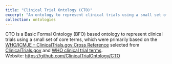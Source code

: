 ```yaml
---
title: "Clinical Trial Ontology (CTO)"
excerpt: "An ontology to represent clinical trials using a small set of core terms, which were primarily based on the  WHO/ICMJE – ClinicalTrials.gov Cross Reference selected from ClinicalTrials.gov and WHO clinical trial terms.<br/>https://github.com/ClinicalTrialOntology/CTO"
collection: ontologies
---
```


CTO is a Basic Formal Ontology (BFO) based ontology to represent clinical trials using a small set of core terms, which were primarily based on the  [WHO/ICMJE – ClinicalTrials.gov Cross Reference](https://prsinfo.clinicaltrials.gov/trainTrainer/WHO-ICMJE-ClinTrialsgov-Cross-Ref.pdf) selected from [ClinicalTrials.gov](https://www.clinicaltrials.gov/) and [WHO clinical trial terms](https://www.who.int/ictrp/network/trds/en/).<br/>
Website: https://github.com/ClinicalTrialOntology/CTO
